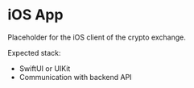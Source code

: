 # iOS App

Placeholder for the iOS client of the crypto exchange.

Expected stack:
- SwiftUI or UIKit
- Communication with backend API
